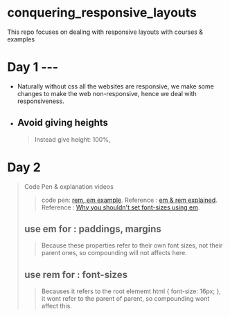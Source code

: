 # conquering_responsive_layouts

This repo focuses on dealing with responsive layouts with courses &amp; examples

# Day 1 ---

- Naturally without css all the websites are responsive, we make some changes to make the web non-responsive, hence we deal with responsiveness.

- ## Avoid giving heights
  > Instead give height: 100%,

# Day 2

> Code Pen & explanation videos
>
> > code pen: [rem, em example](https://codepen.io/kevinpowell/pen/RKdjXe).
> > Reference : [em & rem explained](https://youtu.be/_-aDOAMmDHI?si=95p3mFROtT0u6-dq).
> > Reference : [Why you shouldn't set font-sizes using em](https://youtu.be/pautqDqa54I?si=BiSS70RjLNT_oskm).
>
> ## use em for : **paddings, margins**
>
> > Because these properties refer to their own font sizes, not their parent ones, so compounding will not affects here.
>
> ## use rem for : **font-sizes**
>
> > Becauses it refers to the root elememt html { font-size: 16px; }, it wont refer to the parent of parent, so compounding wont affect this.
